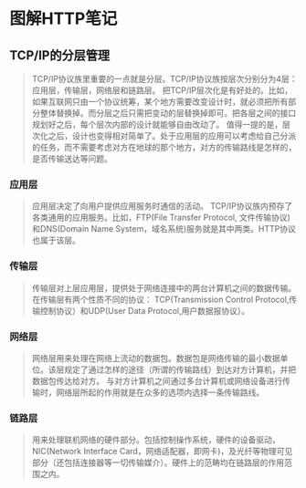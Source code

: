 # 图解HTTP笔记

## TCP/IP的分层管理
> TCP/IP协议族里重要的一点就是分层。TCP/IP协议族按层次分别分为4层：应用层，传输层，网络层和链路层。
> 把TCP/IP层次化是有好处的。比如，如果互联网只由一个协议统筹，某个地方需要改变设计时，就必须把所有部分整体替换掉。而分层之后只需把变动的层替换掉即可。把各层之间的接口规划好之后，每个层次内部的设计就能够自由改动了。
> 值得一提的是，层次化之后，设计也变得相对简单了。处于应用层的应用可以考虑给自己分派的任务，而不需要考虑对方在地球的那个地方，对方的传输路线是怎样的，是否传输送达等问题。

### 应用层
> 应用层决定了向用户提供应用服务时通信的活动。
> TCP/IP协议族内预存了各类通用的应用服务。比如，FTP(File Transfer Protocol, 文件传输协议)和DNS(Domain Name System，域名系统)服务就是其中两类。HTTP协议也属于该层。 


### 传输层
> 传输层对上层应用层，提供处于网络连接中的两台计算机之间的数据传输。
> 在传输层有两个性质不同的协议： TCP(Transmission Control Protocol,传输控制协议）和UDP(User Data Protocol,用户数据报协议）。


### 网络层
> 网络层用来处理在网络上流动的数据包。数据包是网络传输的最小数据单位。该层规定了通过怎样的途径（所谓的传输路线）到达对方计算机，并把数据包传达给对方。
> 与对方计算机之间通过多台计算机或网络设备进行传输时，网络层所起的作用就是在众多的选项内选择一条传输路线。

### 链路层
> 用来处理联机网络的硬件部分。包括控制操作系统，硬件的设备驱动，NIC(Network Interface Card，网络适配器，即网卡)，及光纤等物理可见部分（还包括连接器等一切传输媒介）。硬件上的范畴均在链路层的作用范围之内。

